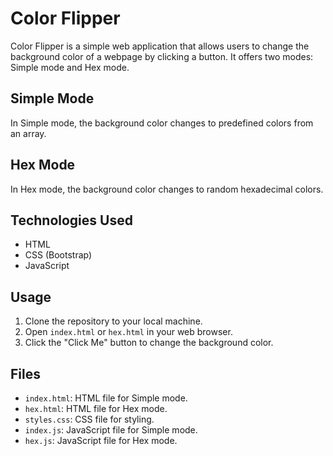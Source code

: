 # Color Flipper

Color Flipper is a simple web application that allows users to change the background color of a webpage by clicking a button. It offers two modes: Simple mode and Hex mode.

## Simple Mode
In Simple mode, the background color changes to predefined colors from an array.

## Hex Mode
In Hex mode, the background color changes to random hexadecimal colors.

## Technologies Used
- HTML
- CSS (Bootstrap)
- JavaScript

## Usage
1. Clone the repository to your local machine.
2. Open `index.html` or `hex.html` in your web browser.
3. Click the "Click Me" button to change the background color.

## Files
- `index.html`: HTML file for Simple mode.
- `hex.html`: HTML file for Hex mode.
- `styles.css`: CSS file for styling.
- `index.js`: JavaScript file for Simple mode.
- `hex.js`: JavaScript file for Hex mode.


